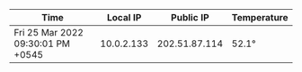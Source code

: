 | Time     | Local IP | Public IP | Temperature |
| ----------- | ----------- | ----------- | ----------- |
| Fri 25 Mar 2022 09:30:01 PM +0545      | 10.0.2.133     | 202.51.87.114  | 52.1° |
